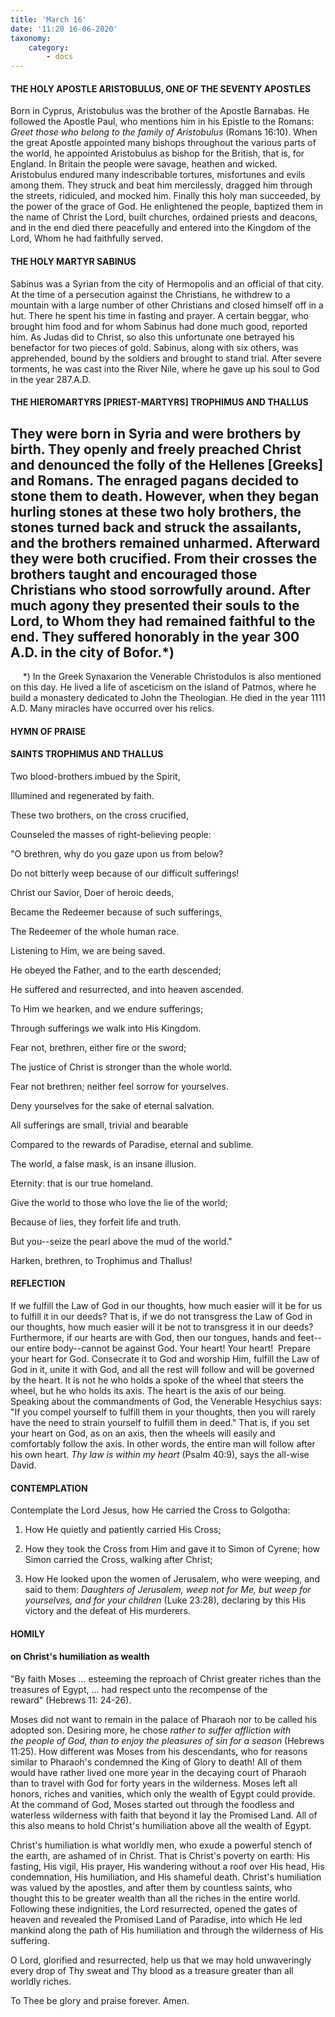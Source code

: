 ```yaml
---
title: 'March 16'
date: '11:20 16-06-2020'
taxonomy:
    category:
        - docs
---
```


#### THE HOLY APOSTLE ARISTOBULUS, ONE OF THE SEVENTY APOSTLES

Born in Cyprus, Aristobulus was the brother of the Apostle Barnabas. He followed the Apostle Paul, who mentions him in his Epistle to the Romans: *Greet those who belong to the family of Aristobulus* (Romans 16:10). When the great Apostle appointed many bishops throughout the various parts of the world, he appointed Aristobulus as bishop for the British, that is, for England. In Britain the people were savage, heathen and wicked. Aristobulus endured many indescribable tortures, misfortunes and evils among them. They struck and beat him mercilessly, dragged him through the streets, ridiculed, and mocked him. Finally this holy man succeeded, by the power of the grace of God. He enlightened the people, baptized them in the name of Christ the Lord, built churches, ordained priests and deacons, and in the end died there peacefully and entered into the Kingdom of the Lord, Whom he had faithfully served.

#### THE HOLY MARTYR SABINUS

Sabinus was a Syrian from the city of Hermopolis and an official of that city. At the time of a persecution against the Christians, he withdrew to a mountain with a large number of other Christians and closed himself off in a hut. There he spent his time in fasting and prayer. A certain beggar, who brought him food and for whom Sabinus had done much good, reported him. As Judas did to Christ, so also this unfortunate one betrayed his benefactor for two pieces of gold. Sabinus, along with six others, was apprehended, bound by the soldiers and brought to stand trial. After severe torments, he was cast into the River Nile, where he gave up his soul to God in the year 287.A.D.

#### THE HIEROMARTYRS [PRIEST-MARTYRS] TROPHIMUS AND THALLUS

They were born in Syria and were brothers by birth. They openly and freely preached Christ and denounced the folly of the Hellenes [Greeks] and Romans. The enraged pagans decided to stone them to death. However, when they began hurling stones at these two holy brothers, the stones turned back and struck the assailants, and the brothers remained unharmed. Afterward they were both crucified. From their crosses the brothers taught and encouraged those Christians who stood sorrowfully around. After much agony they presented their souls to the Lord, to Whom they had remained faithful to the end. They suffered honorably in the year 300 A.D. in the city of Bofor.*)
--------------------
     *) In the Greek Synaxarion the Venerable Christodulos is also mentioned on this day. He lived a life of asceticism on the island of Patmos, where he build a monastery dedicated to John the Theologian. He died in the year 1111 A.D. Many miracles have occurred over his relics.



#### HYMN OF PRAISE

#### SAINTS TROPHIMUS AND THALLUS

Two blood-brothers imbued by the Spirit,

Illumined and regenerated by faith.

These two brothers, on the cross crucified,

Counseled the masses of right-believing people:

"O brethren, why do you gaze upon us from below?

Do not bitterly weep because of our difficult sufferings!

Christ our Savior, Doer of heroic deeds,

Became the Redeemer because of such sufferings,

The Redeemer of the whole human race.

Listening to Him, we are being saved.

He obeyed the Father, and to the earth descended;

He suffered and resurrected, and into heaven ascended.

To Him we hearken, and we endure sufferings;

Through sufferings we walk into His Kingdom.

Fear not, brethren, either fire or the sword;

The justice of Christ is stronger than the whole world.

Fear not brethren; neither feel sorrow for yourselves.

Deny yourselves for the sake of eternal salvation.

All sufferings are small, trivial and bearable

Compared to the rewards of Paradise, eternal and sublime.

The world, a false mask, is an insane illusion.

Eternity: that is our true homeland.

Give the world to those who love the lie of the world;

Because of lies, they forfeit life and truth.

But you--seize the pearl above the mud of the world."

Harken, brethren, to Trophimus and Thallus!


#### REFLECTION

If we fulfill the Law of God in our thoughts, how much easier will it be for us to fulfill it in our deeds? That is, if we do not transgress the Law of God in our thoughts, how much easier will it be not to transgress it in our deeds? Furthermore, if our hearts are with God, then our tongues, hands and feet--our entire body--cannot be against God. Your heart! Your heart!  Prepare your heart for God. Consecrate it to God and worship Him, fulfill the Law of God in it, unite it with God, and all the rest will follow and will be governed by the heart. It is not he who holds a spoke of the wheel that steers the wheel, but he who holds its axis. The heart is the axis of our being. Speaking about the commandments of God, the Venerable Hesychius says: "If you compel yourself to fulfill them in your thoughts, then you will rarely have the need to strain yourself to fulfill them in deed." That is, if you set your heart on God, as on an axis, then the wheels will easily and comfortably follow the axis. In other words, the entire man will follow after his own heart. *Thy law is within my heart* (Psalm 40:9), says the all-wise David.

#### CONTEMPLATION

Contemplate the Lord Jesus, how He carried the Cross to Golgotha:

1.  How He quietly and patiently carried His Cross;

1.  How they took the Cross from Him and gave it to Simon of Cyrene; how Simon carried the Cross, walking after Christ;

1.  How He looked upon the women of Jerusalem, who were weeping, and said to them: *Daughters of Jerusalem, weep not for Me, but weep for yourselves, and for your children* (Luke 23:28), declaring by this His victory and the defeat of His murderers.



#### HOMILY

#### on Christ's humiliation as wealth

"By faith Moses ... esteeming the reproach of Christ greater riches than the treasures of Egypt, ... had respect unto the recompense of the reward" (Hebrews 11: 24-26).

Moses did not want to remain in the palace of Pharaoh nor to be called his adopted son. Desiring more, he chose *rather to suffer affliction with the people of God, than to enjoy the pleasures of sin for a season* (Hebrews 11:25). How different was Moses from his descendants, who for reasons similar to Pharaoh's condemned the King of Glory to death! All of them would have rather lived one more year in the decaying court of Pharaoh than to travel with God for forty years in the wilderness. Moses left all honors, riches and vanities, which only the wealth of Egypt could provide. At the command of God, Moses started out through the foodless and waterless wilderness with faith that beyond it lay the Promised Land. All of this also means to hold Christ's humiliation above all the wealth of Egypt.

Christ's humiliation is what worldly men, who exude a powerful stench of the earth, are ashamed of in Christ. That is Christ's poverty on earth: His fasting, His vigil, His prayer, His wandering without a roof over His head, His condemnation, His humiliation, and His shameful death. Christ's humiliation was valued by the apostles, and after them by countless saints, who thought this to be greater wealth than all the riches in the entire world. Following these indignities, the Lord resurrected, opened the gates of heaven and revealed the Promised Land of Paradise, into which He led mankind along the path of His humiliation and through the wilderness of His suffering.

O Lord, glorified and resurrected, help us that we may hold unwaveringly every drop of Thy sweat and Thy blood as a treasure greater than all worldly riches.

To Thee be glory and praise forever. Amen.

 
